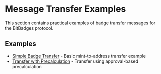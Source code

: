 # Message Transfer Examples

This section contains practical examples of badge transfer messages for the BitBadges protocol.

## Examples

-   [Simple Badge Transfer](simple-badge-transfer.md) - Basic mint-to-address transfer example
-   [Transfer with Precalculation](transfer-with-precalculation.md) - Transfer using approval-based precalculation
